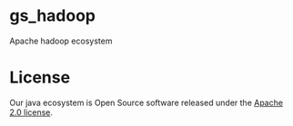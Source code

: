 # gs_hadoop
Apache hadoop ecosystem

# License
Our java ecosystem is Open Source software released under the [Apache 2.0 license](https://www.apache.org/licenses/LICENSE-2.0.html).
